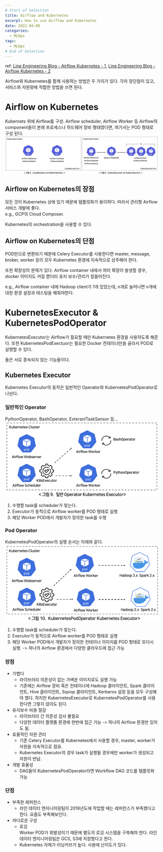 ```yaml
---
# Start of Selection
title: Airflow and Kubernetes
excerpt: How to use Airflow and Kubernetes
date: 2022-04-08
categories: 
  - MLOps
tags:
  - MLOps
# End of Selection
---
```

ref: [Line Engineering Blog - Airflow Kubernetes - 1](https://engineering.linecorp.com/ko/blog/data-engineering-with-airflow-k8s-1/), [Line Engineering Blog - Airflow Kubernetes - 2](https://engineering.linecorp.com/ko/blog/data-engineering-with-airflow-k8s-2/)

Airflow와 Kubernetes를 함께 사용하는 방법은 두 가지가 있다. 각자 장단점이 있고, 서비스와 자원량에 적합한 방법을 쓰면 된다.

# Airflow on Kubernetes
Kubernets 위에 Airflow를 구성. Airflow scheduler, Airflow Worker 등 Airflow의 component들이 본래 프로세스나 하드웨어 장비 형태였다면, 여기서는 POD 형태로 구성 된다.
![](/assets/images/Airflow-and-Kubernetes/airflow-k8s-01.jpg)

## Airflow on Kubernetes의 장점
모든 것이 Kubernetes 상에 있기 때문에 템플릿화가 용이하다. 따라서 관리형 Airflow 서비스 개발에 좋다.   
e.g., GCP의 Cloud Composer.

Kubernetes의 orchestration을 사용할 수 있다.
## Airflow on Kubernetes의 단점
POD만으로 변환되기 때문에 Celery Executor를 사용한다면 master, message, broker, worker 등이 모두 Kubernetes 환경에 지속적으로 상주해야 한다.

또한 확장성의 문제가 있다. Airflow container 내에서 여러 확장이 발생할 경우, docker 이미지도 커질 뿐더러 유지 보수/관리가 힘들어진다. 

e.g., Airflow container 내에 Hadoop client가 1개 있었는데, n개로 늘어나면 n개에 대한 환경 설정과 테스팅을 해줘야한다.

# KubernetesExecutor & KubernetesPodOperator
KubernetesExecutor는 Airflow가 필요할 때만 Kubernetes 환경을 사용하도록 해준다. 또한 KubernetesPodExectuor는 필요한 Docker 컨테이너만을 골라서 POD로 실행할 수 있다.

둘은 서로 종속되지 않는 기능들이다.

## Kubernetes Executor
Kubernetes Executor의 동작은 일반적인 Operator와 KubernetesPodOperator로 나뉜다.

### 일반적인 Operator
PythonOperator, BashOperator, ExteranlTaskSensor 등...
![](/assets/images/Airflow-and-Kubernetes/airflow-k8s-02.png)
1. 수행할 task를 scheduler가 찾는다.
2. Executor가 동적으로 Airflow worker를 POD 형태로 실행
3. 해당 Worker POD에서 개발자가 정의한 task를 수행

### Pod Operator
KubernetesPodOperator의 실행 순서는 아래와 같다.
![](/assets/images/Airflow-and-Kubernetes/airflow-k8s-03.png)
1. 수행할 task를 scheduler가 찾는다.
2. Executor가 동적으로 Airflow worker를 POD 형태로 실행
3. 해당 Worker POD에서 개발자가 정의한 컨테이너 이미지를 POD 형태로 또다시 실행.
-> 하나의 Airflow 환경에서 다양한 클라우드에 접근 가능

### 장점
- 가볍다
    - 라이브러리 의존성이 없는 가벼운 이미지로도 실행 가능
    - 기존에는 Airflow 장비 혹은 컨테이너에 Hadoop 클라이언트, Spark 클라이언트, Hive 클라이언트, Sqoop 클라이언트, Kerberos 설정 등을 모두 구성해야 했다. 하지만 KubernetesExecutor로 KubernetesPodOperator를 사용한다면 그렇지 않아도 된다.
- 유지보수 비용 절감
    - 라이브러리 간 의존성 검사 불필요
    - 다양한 데이터 플랫폼 환경에 한번에 접근 가능 -> 하나의 Airflow 환경만 있어도 됨.
- 효율적인 자원 관리
    - 기존 Celery Executor를 Kubernetes에서 사용할 경우, master, worker가 자원을 지속적으로 점유.
    - Kubernetes Executor의 경우 task가 실행될 경우에만 worker가 생성되고 자원이 반납.
- 개발 효율성
    - DAG들이 KubernetesPodOperator라면 Workflow DAG 코드를 템플릿화 가능

### 단점
- 부족한 레퍼런스
    - 라인 데이터 엔지니어링팀이 2019년도에 작업할 때는 레퍼런스가 부족했다고 한다. 요즘도 부족해보인다.
- 까다로운 구성
    - 로깅  
    Worker POD가 휘발성이기 때문에 별도의 로깅 시스템을 구축해야 한다. 라인 데이터 엔지니어링팀은 GCS, S3에 저장했다고 한다.
    - Kubernetes 자체가 러닝커브가 높다. 사용에 난이도가 있다.
